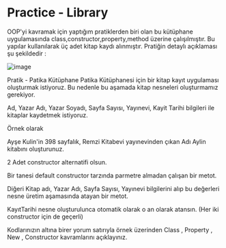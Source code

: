 # Practice - Library
OOP'yi kavramak için yaptığım pratiklerden biri olan bu kütüphane uygulamasında class,constructor,property,method üzerine çalışılmıştır. Bu yapılar kullanılarak üç adet kitap kaydı alınmıştır. Pratiğin detaylı açıklaması şu şekildedir :

![image](https://github.com/user-attachments/assets/6b352a09-562d-4f8d-a091-1b45c6bba07d)


Pratik - Patika Kütüphane
Patika Kütüphanesi için bir kitap kayıt uygulaması oluşturmak istiyoruz. Bu nedenle bu aşamada kitap nesneleri oluşturmamız gerekiyor.

Ad, Yazar Adı, Yazar Soyadı, Sayfa Sayısı, Yayınevi, Kayit Tarihi bilgileri ile kitaplar kaydetmek istiyoruz.

Örnek olarak

Ayşe Kulin'in 398 sayfalık, Remzi Kitabevi yayınevinden çıkan Adı Aylin kitabını oluşturunuz.

2 Adet constructor alternatifi olsun.

Bir tanesi default constructor tarzında parmetre almadan çalışan bir metot.

Diğeri Kitap adı, Yazar Adı, Sayfa Sayısı, Yayınevi  bilgilerini alıp bu değerleri nesne üretim aşamasında atayan bir metot.

KayıtTarihi nesne oluşturulunca otomatik olarak o an olarak atansın. (Her iki constructor için de geçerli)

Kodlarınızın altına birer yorum satırıyla örnek üzerinden Class , Property , New , Constructor kavramlarını açıklayınız.
